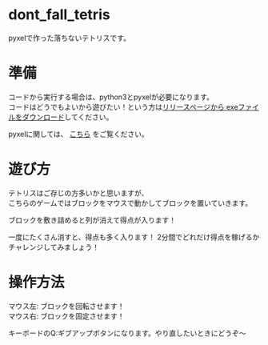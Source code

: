 # dont_fall_tetris
pyxelで作った落ちないテトリスです。

# 準備
コードから実行する場合は、python3とpyxelが必要になります。  
コードはどうでもよいから遊びたい！という方は[リリースページから exeファイルをダウンロード](https://github.com/cacapon/dont_fall_tetris/releases)してください。

pyxelに関しては、 [こちら](https://github.com/kitao/pyxel) をご覧ください。

# 遊び方
テトリスはご存じの方多いかと思いますが、  
こちらのゲームではブロックをマウスで動かしてブロックを置いていきます。

ブロックを敷き詰めると列が消えて得点が入ります！

一度にたくさん消すと、得点も多く入ります！
2分間でどれだけ得点を稼げるかチャレンジしてみましょう！

# 操作方法
マウス左: ブロックを回転させます！  
マウス右: ブロックを固定させます！  

キーボードのQ:ギブアップボタンになります。やり直したいときにどうぞ～
